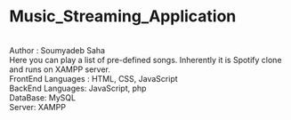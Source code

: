 # Music_Streaming_Application 
<br>
Author : Soumyadeb Saha
<br>
Here you can play a list of pre-defined songs. 
Inherently it is Spotify clone and runs on XAMPP server.
<br>
FrontEnd Languages : HTML, CSS, JavaScript
<br>
BackEnd Languages: JavaScript, php
<br>
DataBase: MySQL
<br>
Server: XAMPP
